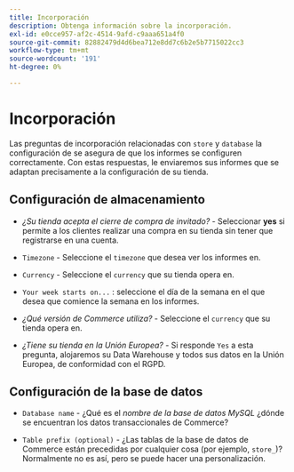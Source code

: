 ```yaml
---
title: Incorporación
description: Obtenga información sobre la incorporación.
exl-id: e0cce957-af2c-4514-9afd-c9aaa651a4f0
source-git-commit: 82882479d4d6bea712e8dd7c6b2e5b7715022cc3
workflow-type: tm+mt
source-wordcount: '191'
ht-degree: 0%

---
```


# Incorporación

Las preguntas de incorporación relacionadas con `store` y `database` la configuración de se asegura de que los informes se configuren correctamente. Con estas respuestas, le enviaremos sus informes que se adaptan precisamente a la configuración de su tienda.

## Configuración de almacenamiento

- *¿Su tienda acepta el cierre de compra de invitado?* - Seleccionar **yes** si permite a los clientes realizar una compra en su tienda sin tener que registrarse en una cuenta.

- `Timezone` - Seleccione el `timezone` que desea ver los informes en.

- `Currency` - Seleccione el `currency` que su tienda opera en.

- `Your week starts on...` : seleccione el día de la semana en el que desea que comience la semana en los informes.

- *¿Qué versión de Commerce utiliza?* - Seleccione el `currency` que su tienda opera en.

- *¿Tiene su tienda en la Unión Europea?* - Si responde `Yes` a esta pregunta, alojaremos su Data Warehouse y todos sus datos en la Unión Europea, de conformidad con el RGPD.

## Configuración de la base de datos

- `Database name` - ¿Qué es el *nombre de la base de datos MySQL* ¿dónde se encuentran los datos transaccionales de Commerce?

- `Table prefix (optional)` - ¿Las tablas de la base de datos de Commerce están precedidas por cualquier cosa (por ejemplo, `store_`)? Normalmente no es así, pero se puede hacer una personalización.
